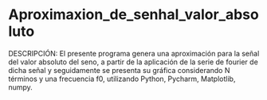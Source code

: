 # Aproximaxion_de_senhal_valor_absoluto
DESCRIPCIÓN: El presente programa genera una aproximación para la señal del valor absoluto del seno, a partir de la aplicación de la serie de fourier de dicha señal y seguidamente se presenta su gráfica considerando N términos y una  frecuencia f0, utilizando Python, Pycharm, Matplotlib, numpy.
